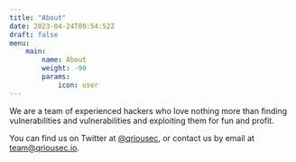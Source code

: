 ```yaml
---
title: "About"
date: 2023-04-24T09:54:52Z
draft: false
menu: 
    main:
        name: About
        weight: -90
        params:
            icon: user
---
```


We are a team of experienced hackers who love nothing more than finding vulnerabilities and vulnerabilities and exploiting them for fun and profit.

You can find us on Twitter at [@qriousec](https://twitter.com/qriousec), or contact us by email at team@qriousec.io.

